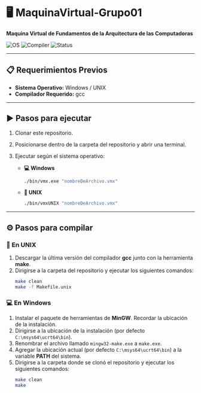 # 🖥️ MaquinaVirtual-Grupo01
**Maquina Virtual de Fundamentos de la Arquitectura de las Computadoras**

![OS](https://img.shields.io/badge/OS-Windows%20%7C%20UNIX-blue?logo=windows&logoColor=white)
![Compiler](https://img.shields.io/badge/Compiler-gcc-orange?logo=gnu)
![Status](https://img.shields.io/badge/Project-Active-success)

---

## 📋 Requerimientos Previos
- **Sistema Operativo:** Windows / UNIX  
- **Compilador Requerido:** gcc  

---

## ▶️ Pasos para ejecutar

1. Clonar este repositorio.  
2. Posicionarse dentro de la carpeta del repositorio y abrir una terminal.  
3. Ejecutar según el sistema operativo:  

   - **💻 Windows**  
     ```bash
     ./bin/vmx.exe "nombreDeArchivo.vmx"
     ```

   - **🐧 UNIX**  
     ```bash
     ./bin/vmxUNIX "nombreDeArchivo.vmx"
     ```

---

## ⚙️ Pasos para compilar

### 🐧 En UNIX
1. Descargar la última versión del compilador **gcc** junto con la herramienta **make**.  
2. Dirigirse a la carpeta del repositorio y ejecutar los siguientes comandos:  
   ```bash
   make clean
   make -f Makefile.unix
### 💻 En Windows
1. Instalar el paquete de herramientas de **MinGW**. Recordar la ubicación de la instalación.  
2. Dirigirse a la ubicación de la instalación (por defecto `C:\msys64\ucrt64\bin`).  
3. Renombrar el archivo llamado `mingw32-make.exe` a `make.exe`.  
4. Agregar la ubicación actual (por defecto `C:\msys64\ucrt64\bin`) a la variable **PATH** del sistema.  
5. Dirigirse a la carpeta donde se clonó el repositorio y ejecutar los siguientes comandos:  
   ```bash
   make clean
   make
